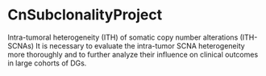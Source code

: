 # CnSubclonalityProject
Intra-tumoral heterogeneity (ITH) of somatic copy number alterations (ITH-SCNAs)
It is necessary to evaluate the intra-tumor SCNA heterogeneity more thoroughly and to further analyze their influence on clinical outcomes in large cohorts of DGs.

